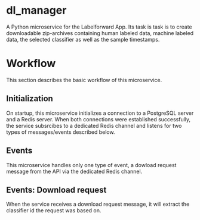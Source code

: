 # dl_manager

A Python microservice for the Labelforward App. Its task is task is to create downloadable zip-archives containing human labeled data, machine labeled data, the selected classifier as well as the sample timestamps.

# Workflow

This section describes the basic workflow of this microservice. 

## Initialization

On startup, this microservice initializes a connection to a PostgreSQL server and a Redis server. When both connections were established successfully, the service subsrcibes to a dedicated Redis channel and 
listens for two types of messages/events described below.

## Events

This microservice handles only one type of event, a dowload request message from the API via the dedicated Redis channel.

## Events: Download request

When the service receives a download request message, it will extract the classifier id the request was based on. 